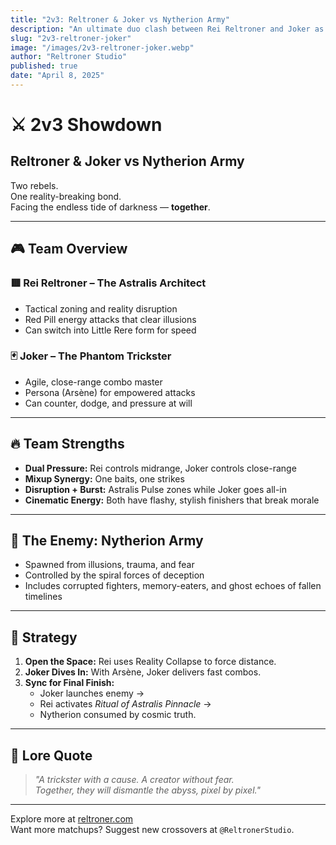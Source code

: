 ```yaml
---
title: "2v3: Reltroner & Joker vs Nytherion Army"
description: "An ultimate duo clash between Rei Reltroner and Joker as they take on the twisted forces of the Nytherion Abyss. A cosmic 2v3 battle across realities."
slug: "2v3-reltroner-joker"
image: "/images/2v3-reltroner-joker.webp"
author: "Reltroner Studio"
published: true
date: "April 8, 2025"
---
```


# ⚔️ 2v3 Showdown  
## **Reltroner & Joker vs Nytherion Army**

Two rebels.  
One reality-breaking bond.  
Facing the endless tide of darkness — **together**.

---

## 🎮 Team Overview

### 🟥 **Rei Reltroner – The Astralis Architect**
- Tactical zoning and reality disruption  
- Red Pill energy attacks that clear illusions  
- Can switch into Little Rere form for speed

### 🃏 **Joker – The Phantom Trickster**
- Agile, close-range combo master  
- Persona (Arsène) for empowered attacks  
- Can counter, dodge, and pressure at will

---

## 🔥 Team Strengths

- **Dual Pressure:** Rei controls midrange, Joker controls close-range  
- **Mixup Synergy:** One baits, one strikes  
- **Disruption + Burst:** Astralis Pulse zones while Joker goes all-in  
- **Cinematic Energy:** Both have flashy, stylish finishers that break morale

---

## 🌌 The Enemy: Nytherion Army

- Spawned from illusions, trauma, and fear  
- Controlled by the spiral forces of deception  
- Includes corrupted fighters, memory-eaters, and ghost echoes of fallen timelines

---

## 🧠 Strategy

1. **Open the Space:** Rei uses Reality Collapse to force distance.  
2. **Joker Dives In:** With Arsène, Joker delivers fast combos.  
3. **Sync for Final Finish:**  
   - Joker launches enemy →  
   - Rei activates *Ritual of Astralis Pinnacle* →  
   - Nytherion consumed by cosmic truth.

---

## 🧢 Lore Quote

> *"A trickster with a cause. A creator without fear.  
Together, they will dismantle the abyss, pixel by pixel."*

---

Explore more at [reltroner.com](https://reltroner.com)  
Want more matchups? Suggest new crossovers at `@ReltronerStudio`.

